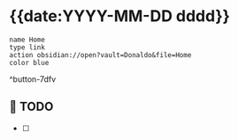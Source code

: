 # {{date:YYYY-MM-DD dddd}}

```button
name Home
type link
action obsidian://open?vault=Donaldo&file=Home
color blue
```
^button-7dfv
## 📆 TODO
- [ ] 